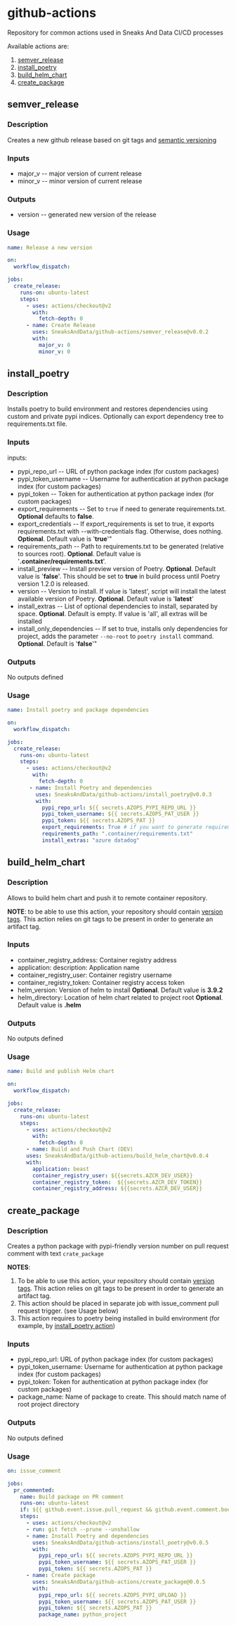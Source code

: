 # github-actions

Repository for common actions used in Sneaks And Data CI/CD processes

Available actions are:
1. [semver_release](#semver_release)
2. [install_poetry](#install_poetry)
3. [build_helm_chart](#build_helm_chart)
4. [create_package](#create_package)

## semver_release

### Description
Creates a new github release based on git tags and [semantic versioning](https://semver.org/)

### Inputs
- major_v -- major version of current release
- minor_v -- minor version of current release

### Outputs
- version -- generated new version of the release

### Usage
```yaml
name: Release a new version

on:
  workflow_dispatch:

jobs:
  create_release:
    runs-on: ubuntu-latest
    steps:
      - uses: actions/checkout@v2
        with:
          fetch-depth: 0
      - name: Create Release
        uses: SneaksAndData/github-actions/semver_release@v0.0.2
        with:
          major_v: 0
          minor_v: 0
```

## install_poetry

### Description
Installs poetry to build environment and restores dependencies using custom and private pypi indices.
Optionally can export dependency tree to requirements.txt file.



### Inputs
  inputs:
  - pypi_repo_url -- URL of python package index (for custom packages)
  - pypi_token_username -- Username for authentication at python package index (for custom packages)
  - pypi_token -- Token for authentication at python package index (for custom packages)
  - export_requirements -- Set to `true` if need to generate requirements.txt. **Optional** defaults to **false**.
  - export_credentials -- If export_requirements is set to true, it exports requirements.txt with
    --with-credentials flag. Otherwise, does nothing. **Optional**. Default value is '**true**'"
  - requirements_path -- Path to requirements.txt to be generated (relative to sources root).
    **Optional**. Default value is '**.container/requirements.txt**'.
  - install_preview -- Install preview version of Poetry. **Optional**. Default value is '**false**'.
    This should be set to **true** in build process until Poetry version 1.2.0 is released.
  - version -- Version to install. If value is 'latest', script will install the latest available version of Poetry.
    **Optional**. Default value is '**latest**'
  - install_extras -- List of optional dependencies to install, separated by space. **Optional**. Default is empty.
    If value is 'all', all extras will be installed
  - install_only_dependencies -- If set to true, installs only dependencies for project, adds the parameter
    `--no-root` to `poetry install` command. **Optional**. Default is '**false**'"

### Outputs
No outputs defined

### Usage
```yaml
name: Install poetry and package dependencies

on:
  workflow_dispatch:

jobs:
  create_release:
    runs-on: ubuntu-latest
    steps:
      - uses: actions/checkout@v2
        with:
          fetch-depth: 0
       - name: Install Poetry and dependencies
         uses: SneaksAndData/github-actions/install_poetry@v0.0.3
         with:
           pypi_repo_url: ${{ secrets.AZOPS_PYPI_REPO_URL }}
           pypi_token_username: ${{ secrets.AZOPS_PAT_USER }}
           pypi_token: ${{ secrets.AZOPS_PAT }}
           export_requirements: True # if you want to generate requirements.txt
           requirements_path: ".container/requirements.txt" 
           install_extras: "azure datadog"
```

## build_helm_chart

### Description

Allows to build helm chart and push it to remote container repository.

**NOTE**: to be able to use this action, your repository should contain [version tags](https://docs.github.com/en/repositories/releasing-projects-on-github/about-releases).
This action relies on git tags to be present in order to generate an artifact tag.

### Inputs
  - container_registry_address: Container registry address
  - application: description: Application name
  - container_registry_user: Container registry username
  - container_registry_token: Container registry access token
  - helm_version: Version of helm to install **Optional**. Default value is **3.9.2**
  - helm_directory: Location of helm chart related to project root **Optional**. Default value is **.helm**

### Outputs
No outputs defined

### Usage
```yaml
name: Build and publish Helm chart

on:
  workflow_dispatch:

jobs:
  create_release:
    runs-on: ubuntu-latest
    steps:
      - uses: actions/checkout@v2
        with:
          fetch-depth: 0
      - name: Build and Push Chart (DEV)
      uses: SneaksAndData/github-actions/build_helm_chart@v0.0.4
      with:
        application: beast
        container_registry_user: ${{secrets.AZCR_DEV_USER}}
        container_registry_token:  ${{secrets.AZCR_DEV_TOKEN}}
        container_registry_address: ${{secrets.AZCR_DEV_USER}}
```
        
## create_package

### Description

Creates a python package with pypi-friendly version number on pull request comment with text `crate_package`

**NOTES**:
1) To be able to use this action, your repository should contain
[version tags](https://docs.github.com/en/repositories/releasing-projects-on-github/about-releases).
This action relies on git tags to be present in order to generate an artifact tag.
2) This action should be placed in separate job with issue_comment pull request trigger. (see Usage below)
3) This action requires to poetry being installed in build environment (for example, by [install_poetry action](#install_poetry))

### Inputs
  - pypi_repo_url: URL of python package index (for custom packages)
  - pypi_token_username: Username for authentication at python package index (for custom packages)
  - pypi_token: Token for authentication at python package index (for custom packages)
  - package_name: Name of package to create. This should match name of root project directory

### Outputs
No outputs defined

### Usage
```yaml
on: issue_comment

jobs:
  pr_commented:
    name: Build package on PR comment
    runs-on: ubuntu-latest
    if: ${{ github.event.issue.pull_request && github.event.comment.body == 'create_package' && github.event.issue.state == 'open' }}
    steps:
      - uses: actions/checkout@v2
      - run: git fetch --prune --unshallow
      - name: Install Poetry and dependencies
        uses: SneaksAndData/github-actions/install_poetry@v0.0.5
        with:
          pypi_repo_url: ${{ secrets.AZOPS_PYPI_REPO_URL }}
          pypi_token_username: ${{ secrets.AZOPS_PAT_USER }}
          pypi_token: ${{ secrets.AZOPS_PAT }}
      - name: Create package
        uses: SneaksAndData/github-actions/create_package@0.0.5
        with:
          pypi_repo_url: ${{ secrets.AZOPS_PYPI_UPLOAD }}
          pypi_token_username: ${{ secrets.AZOPS_PAT_USER }}
          pypi_token: ${{ secrets.AZOPS_PAT }}
          package_name: python_project

